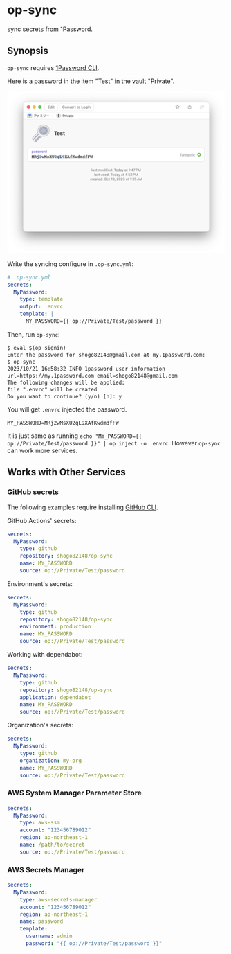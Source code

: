 # op-sync

sync secrets from 1Password.

## Synopsis

`op-sync` requires [1Password CLI](https://developer.1password.com/docs/cli).

Here is a password in the item "Test" in the vault "Private".

![Showing the item Test in the vault Private](./screenshot.png)

Write the syncing configure in `.op-sync.yml`:

```yaml
# .op-sync.yml
secrets:
  MyPassword:
    type: template
    output: .envrc
    template: |
      MY_PASSWORD={{ op://Private/Test/password }}
```

Then, run `op-sync`:

```
$ eval $(op signin)
Enter the password for shogo82148@gmail.com at my.1password.com:
$ op-sync
2023/10/21 16:58:32 INFO 1password user information url=https://my.1password.com email=shogo82148@gmail.com
The following changes will be applied:
file ".envrc" will be created
Do you want to continue? (y/n) [n]: y
```

You will get `.envrc` injected the password.

```plain
MY_PASSWORD=MRj2wMsXU2qL9XAfKwdmdfFW
```

It is just same as running `echo "MY_PASSWORD={{ op://Private/Test/password }}" | op inject -o .envrc`.
However `op-sync` can work more services.

## Works with Other Services

### GitHub secrets

The following examples require installing [GitHub CLI](https://cli.github.com/).

GitHub Actions' secrets:

```yaml
secrets:
  MyPassword:
    type: github
    repository: shogo82148/op-sync
    name: MY_PASSWORD
    source: op://Private/Test/password
```

Environment's secrets:

```yaml
secrets:
  MyPassword:
    type: github
    repository: shogo82148/op-sync
    environment: production
    name: MY_PASSWORD
    source: op://Private/Test/password
```

Working with dependabot:

```yaml
secrets:
  MyPassword:
    type: github
    repository: shogo82148/op-sync
    application: dependabot
    name: MY_PASSWORD
    source: op://Private/Test/password
```

Organization's secrets:

```yaml
secrets:
  MyPassword:
    type: github
    organization: my-org
    name: MY_PASSWORD
    source: op://Private/Test/password
```

### AWS System Manager Parameter Store

```yaml
secrets:
  MyPassword:
    type: aws-ssm
    account: "123456789012"
    region: ap-northeast-1
    name: /path/to/secret
    source: op://Private/Test/password
```

### AWS Secrets Manager

```yaml
secrets:
  MyPassword:
    type: aws-secrets-manager
    account: "123456789012"
    region: ap-northeast-1
    name: password
    template:
      username: admin
      password: "{{ op://Private/Test/password }}"
```
